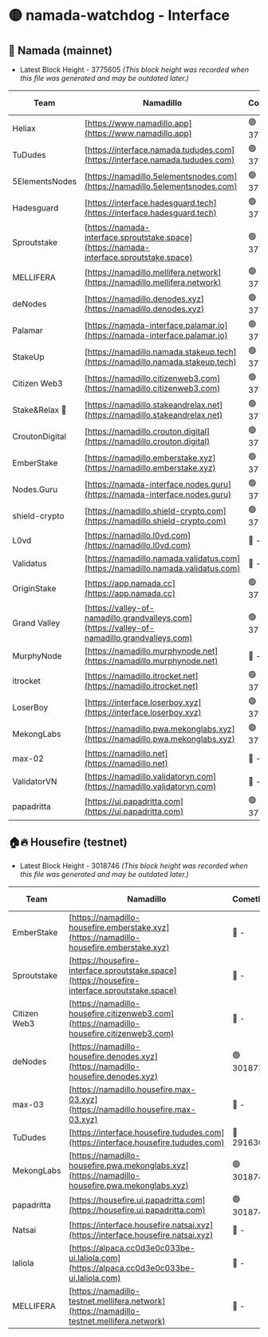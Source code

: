 # 🟡 namada-watchdog - Interface

## 🚀 Namada (mainnet)
- Latest Block Height - 3775605 *(This block height was recorded when this file was generated and may be outdated later.)*

| Team | Namadillo | CometBFT | Indexer | MASP Indexer |
|-|-|-|-|-|
| Heliax | [https://www.namadillo.app](https://www.namadillo.app) | 🟢 3775578 | 🟢 3775578 | 🔴 3775297 |
| TuDudes | [https://interface.namada.tududes.com](https://interface.namada.tududes.com) | 🟢 3775578 | 🟢 3775578 | 🔴 3765769 |
| 5ElementsNodes | [https://namadillo.5elementsnodes.com](https://namadillo.5elementsnodes.com) | 🟢 3775579 | 🟢 3775579 | 🔴 3775297 |
| Hadesguard | [https://interface.hadesguard.tech](https://interface.hadesguard.tech) | 🟢 3775580 | 🟢 3775579 | 🔴 3765769 |
| Sproutstake | [https://namada-interface.sproutstake.space](https://namada-interface.sproutstake.space) | 🟢 3775580 | 🔴 - | 🔴 - |
| MELLIFERA | [https://namadillo.mellifera.network](https://namadillo.mellifera.network) | 🟢 3775583 | 🟢 3775583 | 🔴 3765769 |
| deNodes | [https://namadillo.denodes.xyz](https://namadillo.denodes.xyz) | 🟢 3775584 | 🟢 3775584 | 🔴 3775297 |
| Palamar | [https://namada-interface.palamar.io](https://namada-interface.palamar.io) | 🟢 3775585 | 🟢 3775585 | 🔴 3765769 |
| StakeUp | [https://namadillo.namada.stakeup.tech](https://namadillo.namada.stakeup.tech) | 🟢 3775586 | 🟢 3775586 | 🔴 3765769 |
| Citizen Web3 | [https://namadillo.citizenweb3.com](https://namadillo.citizenweb3.com) | 🟢 3775586 | 🟢 3775586 | 🔴 3765769 |
| Stake&Relax 🦥 | [https://namadillo.stakeandrelax.net](https://namadillo.stakeandrelax.net) | 🟢 3775587 | 🟢 3775587 | 🔴 3765769 |
| CroutonDigital | [https://namadillo.crouton.digital](https://namadillo.crouton.digital) | 🟢 3775588 | 🟢 3775588 | 🟢 3775588 |
| EmberStake | [https://namadillo.emberstake.xyz](https://namadillo.emberstake.xyz) | 🟢 3775589 | 🟢 3775588 | 🔴 3775297 |
| Nodes.Guru | [https://namada-interface.nodes.guru](https://namada-interface.nodes.guru) | 🟢 3775589 | 🟢 3775589 | 🟢 3775590 |
| shield-crypto | [https://namadillo.shield-crypto.com](https://namadillo.shield-crypto.com) | 🟢 3775590 | 🟡 3775417 | 🔴 3775297 |
| L0vd | [https://namadillo.l0vd.com](https://namadillo.l0vd.com) | 🔴 - | 🔴 - | 🔴 - |
| Validatus | [https://namadillo.namada.validatus.com](https://namadillo.namada.validatus.com) | 🔴 - | 🔴 - | 🔴 - |
| OriginStake | [https://app.namada.cc](https://app.namada.cc) | 🟢 3775596 | 🟢 3775595 | 🔴 3765769 |
| Grand Valley | [https://valley-of-namadillo.grandvalleys.com](https://valley-of-namadillo.grandvalleys.com) | 🟢 3775596 | 🟢 3775596 | 🔴 3763785 |
| MurphyNode | [https://namadillo.murphynode.net](https://namadillo.murphynode.net) | 🔴 - | 🔴 - | 🔴 - |
| itrocket | [https://namadillo.itrocket.net](https://namadillo.itrocket.net) | 🟢 3775599 | 🟢 3775598 | 🔴 3775297 |
| LoserBoy | [https://interface.loserboy.xyz](https://interface.loserboy.xyz) | 🟢 3775599 | 🟢 3775599 | 🔴 3775297 |
| MekongLabs | [https://namadillo.pwa.mekonglabs.xyz](https://namadillo.pwa.mekonglabs.xyz) | 🟢 3775600 | 🟢 3775600 | 🔴 3775297 |
| max-02 | [https://namadillo.net](https://namadillo.net) | 🔴 - | 🔴 - | 🔴 - |
| ValidatorVN | [https://namadillo.validatorvn.com](https://namadillo.validatorvn.com) | 🔴 - | 🔴 - | 🔴 - |
| papadritta | [https://ui.papadritta.com](https://ui.papadritta.com) | 🟢 3775605 | 🟢 3775605 | 🟢 3775605 |

## 🏠🔥 Housefire (testnet)
- Latest Block Height - 3018746 *(This block height was recorded when this file was generated and may be outdated later.)*

| Team | Namadillo | CometBFT | Indexer | MASP Indexer |
|-|-|-|-|-|
| EmberStake | [https://namadillo-housefire.emberstake.xyz](https://namadillo-housefire.emberstake.xyz) | 🔴 - | 🔴 - | 🔴 - |
| Sproutstake | [https://housefire-interface.sproutstake.space](https://housefire-interface.sproutstake.space) | 🔴 - | 🔴 - | 🔴 - |
| Citizen Web3 | [https://namadillo-housefire.citizenweb3.com](https://namadillo-housefire.citizenweb3.com) | 🔴 - | 🔴 - | 🔴 - |
| deNodes | [https://namadillo-housefire.denodes.xyz](https://namadillo-housefire.denodes.xyz) | 🟢 3018736 | 🟢 3018736 | 🟢 3018640 |
| max-03 | [https://namadillo.housefire.max-03.xyz](https://namadillo.housefire.max-03.xyz) | 🔴 - | 🔴 - | 🔴 - |
| TuDudes | [https://interface.housefire.tududes.com](https://interface.housefire.tududes.com) | 🔴 2916306 | 🔴 2916306 | 🔴 2916306 |
| MekongLabs | [https://namadillo-housefire.pwa.mekonglabs.xyz](https://namadillo-housefire.pwa.mekonglabs.xyz) | 🟢 3018745 | 🟢 3018745 | 🟢 3018640 |
| papadritta | [https://housefire.ui.papadritta.com](https://housefire.ui.papadritta.com) | 🟢 3018746 | 🟢 3018746 | 🟢 3018746 |
| Natsai | [https://interface.housefire.natsai.xyz](https://interface.housefire.natsai.xyz) | 🔴 - | 🔴 - | 🔴 - |
| laliola | [https://alpaca.cc0d3e0c033be-ui.laliola.com](https://alpaca.cc0d3e0c033be-ui.laliola.com) | 🔴 - | 🔴 - | 🔴 - |
| MELLIFERA | [https://namadillo-testnet.mellifera.network](https://namadillo-testnet.mellifera.network) | 🔴 - | 🔴 2778001 | 🔴 2607259 |

